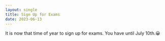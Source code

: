 ```yaml
---
layout: single
title: Sign Up for Exams
date: 2023-06-13
---
```


It is now that time of year to sign up for exams.
You have until July 10th.😀 


